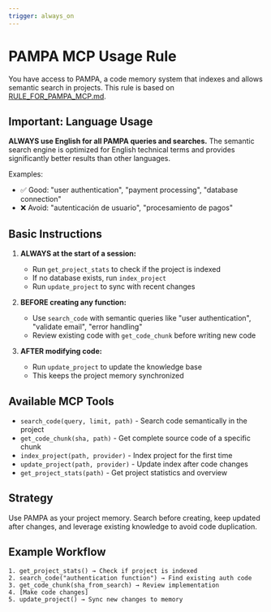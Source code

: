 ```yaml
---
trigger: always_on
---
```


# PAMPA MCP Usage Rule

You have access to PAMPA, a code memory system that indexes and allows semantic search in projects. This rule is based on [RULE_FOR_PAMPA_MCP.md](mdc:RULE_FOR_PAMPA_MCP.md).

## Important: Language Usage

**ALWAYS use English for all PAMPA queries and searches.** The semantic search engine is optimized for English technical terms and provides significantly better results than other languages.

Examples:

-   ✅ Good: "user authentication", "payment processing", "database connection"
-   ❌ Avoid: "autenticación de usuario", "procesamiento de pagos"

## Basic Instructions

1. **ALWAYS at the start of a session:**

    - Run `get_project_stats` to check if the project is indexed
    - If no database exists, run `index_project`
    - Run `update_project` to sync with recent changes

2. **BEFORE creating any function:**

    - Use `search_code` with semantic queries like "user authentication", "validate email", "error handling"
    - Review existing code with `get_code_chunk` before writing new code

3. **AFTER modifying code:**
    - Run `update_project` to update the knowledge base
    - This keeps the project memory synchronized

## Available MCP Tools

-   `search_code(query, limit, path)` - Search code semantically in the project
-   `get_code_chunk(sha, path)` - Get complete source code of a specific chunk
-   `index_project(path, provider)` - Index project for the first time
-   `update_project(path, provider)` - Update index after code changes
-   `get_project_stats(path)` - Get project statistics and overview

## Strategy

Use PAMPA as your project memory. Search before creating, keep updated after changes, and leverage existing knowledge to avoid code duplication.

## Example Workflow

```
1. get_project_stats() → Check if project is indexed
2. search_code("authentication function") → Find existing auth code
3. get_code_chunk(sha_from_search) → Review implementation
4. [Make code changes]
5. update_project() → Sync new changes to memory
```
